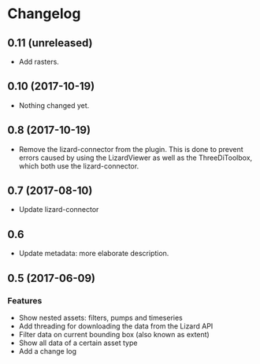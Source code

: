 # Changelog


0.11 (unreleased)
-----------------

- Add rasters.


0.10 (2017-10-19)
-----------------

- Nothing changed yet.


0.8 (2017-10-19)
----------------

- Remove the lizard-connector from the plugin. This is done to prevent errors caused by using the LizardViewer as well as the ThreeDiToolbox, which both use the lizard-connector. 


0.7 (2017-08-10)
----------------

- Update lizard-connector

0.6
---

- Update metadata: more elaborate description.


0.5 (2017-06-09)
----------------

### Features
- Show nested assets: filters, pumps and timeseries
- Add threading for downloading the data from the Lizard API
- Filter data on current bounding box (also known as extent)
- Show all data of a certain asset type
- Add a change log
